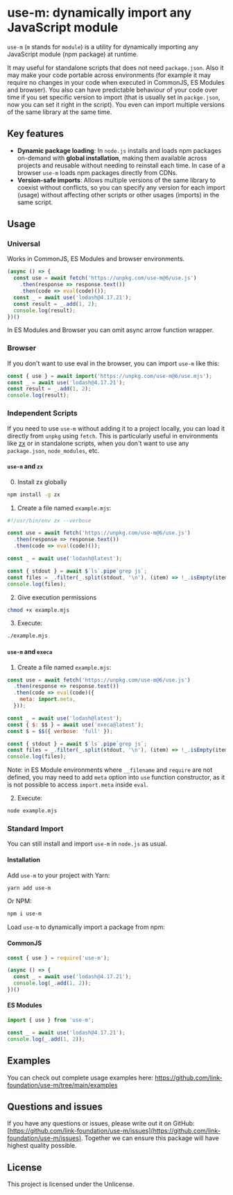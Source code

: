 # use-m: dynamically import any JavaScript module

`use-m` (`m` stands for `module`) is a utility for dynamically importing any JavaScript module (npm package) at runtime. 

It may useful for standalone scripts that does not need `package.json`. Also it may make your code portable across environments (for example it may require no changes in your code when executed in CommonJS, ES Modules and browser). You also can have predictable behaviour of your code over time if you set specific version to import (that is usually set in `packge.json`, now you can set it right in the script). You even can import multiple versions of the same library at the same time.

## Key features

- **Dynamic package loading**: In `node.js` installs and loads npm packages on-demand with **global installation**, making them available across projects and reusable without needing to reinstall each time. In case of a browser `use-m` loads npm packages directly from CDNs.
- **Version-safe imports**: Allows multiple versions of the same library to coexist without conflicts, so you can specify any version for each import (usage) without affecting other scripts or other usages (imports) in the same script.

## Usage

### Universal

Works in CommonJS, ES Modules and browser environments.

```javascript
(async () => {
  const use = await fetch('https://unpkg.com/use-m@6/use.js')
    .then(response => response.text())
    .then(code => eval(code)());
  const _ = await use('lodash@4.17.21');
  const result = _.add(1, 2);
  console.log(result);
})()
```

In ES Modules and Browser you can omit async arrow function wrapper.

### Browser

If you don't want to use eval in the browser, you can import `use-m` like this:

```javascript
const { use } = await import('https://unpkg.com/use-m@6/use.mjs');
const _ = await use('lodash@4.17.21');
const result = _.add(1, 2);
console.log(result);
```

### Independent Scripts

If you need to use `use-m` without adding it to a project locally, you can load it directly from `unpkg` using `fetch`. This is particularly useful in environments like [zx](https://github.com/google/zx) or in standalone scripts, when you don't want to use any `package.json`, `node_modules`, etc.

#### `use-m` and `zx`

0. Install zx globally

  ```bash
  npm install -g zx
  ```

1. Create a file named `example.mjs`:

  ```js
  #!/usr/bin/env zx --verbose
  
  const use = await fetch('https://unpkg.com/use-m@6/use.js')
    .then(response => response.text())
    .then(code => eval(code)());
  
  const _ = await use('lodash@latest');

  const { stdout } = await $`ls`.pipe`grep js`;
  const files = _.filter(_.split(stdout, '\n'), (item) => !_.isEmpty(item));
  console.log(files);
  ```

2. Give execution permissions

  ```bash
  chmod +x example.mjs
  ```

3. Execute:

  ```bash
  ./example.mjs
  ```

#### `use-m` and `execa`

1. Create a file named `example.mjs`:

  ```js
  const use = await fetch('https://unpkg.com/use-m@6/use.js')
    .then(response => response.text())
    .then(code => eval(code)({
      meta: import.meta,
    }));

  const _ = await use('lodash@latest');
  const { $: $$ } = await use('execa@latest');
  const $ = $$({ verbose: 'full' });

  const { stdout } = await $`ls`.pipe`grep js`;
  const files = _.filter(_.split(stdout, '\n'), (item) => !_.isEmpty(item));
  console.log(files);
  ```

Note: in ES Module environments where `__filename` and `require` are not defined, you may need to add `meta` option into `use` function constructor, as it is not possible to access `import.meta` inside `eval`.

2. Execute:

  ```bash
  node example.mjs
  ```

### Standard Import

You can still install and import `use-m` in `node.js` as usual.

#### Installation

Add `use-m` to your project with Yarn:

```bash
yarn add use-m
```

Or NPM:

```bash
npm i use-m
```

Load `use-m` to dynamically import a package from npm:

#### CommonJS

```javascript
const { use } = require('use-m');

(async () => {
  const _ = await use('lodash@4.17.21');
  console.log(_.add(1, 2));
})()
```

#### ES Modules

```javascript
import { use } from 'use-m';

const _ = await use('lodash@4.17.21');
console.log(_.add(1, 2));
```

## Examples

You can check out complete usage examples here: https://github.com/link-foundation/use-m/tree/main/examples

## Questions and issues

If you have any questions or issues, please write out it on GitHub: [https://github.com/link-foundation/use-m/issues](https://github.com/link-foundation/use-m/issues). Together we can ensure this package will have highest quality possible.

## License

This project is licensed under the Unlicense.
